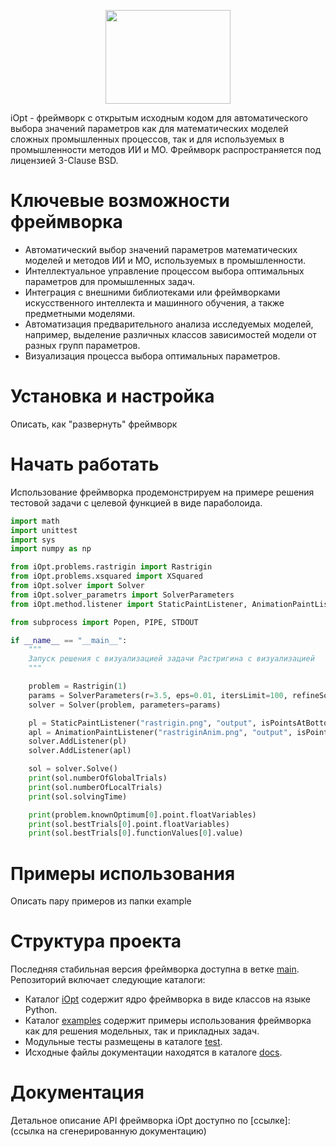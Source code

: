 <p align="center">
  <img src="https://github.com/UNN-ITMM-Software/iOpt/blob/main/docs/iOpt_logo.png" width="200" height="150"/>
</p>

iOpt - фреймворк с открытым исходным кодом для автоматического выбора значений параметров как для математических моделей сложных промышленных процессов, так и для используемых в промышленности методов ИИ и МО. Фреймворк распространяется под лицензией 3-Clause BSD.

# Ключевые возможности фреймворка
- Автоматический выбор значений параметров математических моделей и методов ИИ и МО, используемых в промышленности.
- Интеллектуальное управление процессом выбора оптимальных параметров для промышленных задач.
- Интеграция с внешними библиотеками или фреймворками искусственного интеллекта и машинного обучения, а также предметными моделями.
- Автоматизация предварительного анализа исследуемых моделей, например, выделение различных классов зависимостей модели от разных групп параметров.
- Визуализация процесса выбора оптимальных параметров.

# Установка и настройка

Описать, как "развернуть" фреймворк

# Начать работать

Использование фреймворка продемонстрируем на примере решения тестовой задачи с целевой функцией в виде параболоида.

```python
import math
import unittest
import sys
import numpy as np

from iOpt.problems.rastrigin import Rastrigin
from iOpt.problems.xsquared import XSquared
from iOpt.solver import Solver
from iOpt.solver_parametrs import SolverParameters
from iOpt.method.listener import StaticPaintListener, AnimationPaintListener, StaticNDPaintListener, AnimationNDPaintListener, ConsoleFullOutputListener

from subprocess import Popen, PIPE, STDOUT

if __name__ == "__main__":
    """
    Запуск решения с визуализацией задачи Растригина с визуализацией
    """

    problem = Rastrigin(1)
    params = SolverParameters(r=3.5, eps=0.01, itersLimit=100, refineSolution=True)
    solver = Solver(problem, parameters=params)

    pl = StaticPaintListener("rastrigin.png", "output", isPointsAtBottom = False)
    apl = AnimationPaintListener("rastriginAnim.png", "output", isPointsAtBottom = False, toPaintObjFunc=True)
    solver.AddListener(pl)
    solver.AddListener(apl)

    sol = solver.Solve()
    print(sol.numberOfGlobalTrials)
    print(sol.numberOfLocalTrials)
    print(sol.solvingTime)

    print(problem.knownOptimum[0].point.floatVariables)
    print(sol.bestTrials[0].point.floatVariables)
    print(sol.bestTrials[0].functionValues[0].value)
```

# Примеры использования

Описать пару примеров из папки example

# Структура проекта

Последняя стабильная версия фреймворка доступна в ветке [main](https://github.com/UNN-ITMM-Software/iOpt/tree/main).
Репозиторий включает следующие каталоги:
- Каталог [iOpt](https://github.com/UNN-ITMM-Software/iOpt/tree/main/iOpt) содержит ядро фреймворка в виде  классов на языке Python.
- Каталог [examples](https://github.com/UNN-ITMM-Software/iOpt/tree/main/examples) содержит примеры использования фреймворка как для решения модельных, так и прикладных задач.
- Модульные тесты размещены в каталоге [test](https://github.com/UNN-ITMM-Software/iOpt/tree/main/test).
- Исходные файлы документации находятся в каталоге [docs](https://github.com/UNN-ITMM-Software/iOpt/tree/main/docs).

# Документация

Детальное описание API фреймворка iOpt доступно по [ссылке]: (ссылка на сгенерированную документацию)
